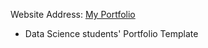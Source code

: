 Website Address: [My Portfolio](https://rlalramengi.github.io/my_protfolio/)

- Data Science students' Portfolio Template


<!-- ![ezgif com-gif-maker](https://user-images.githubusercontent.com/89073371/148211635-abdb3cd5-1099-46fc-beb7-d16008cf9704.gif) -->
